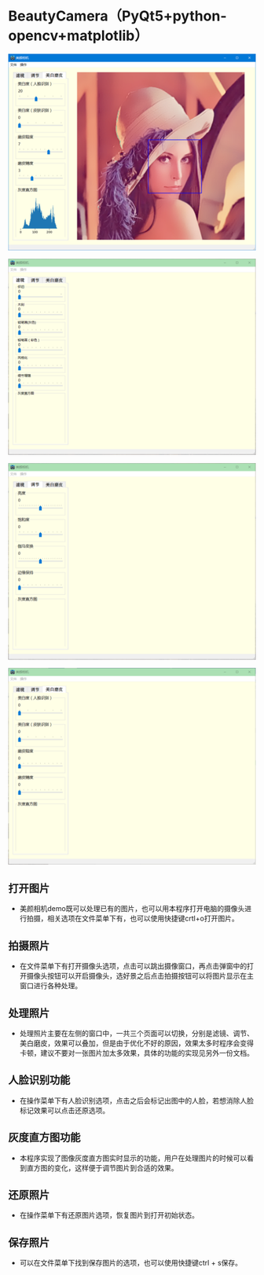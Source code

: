 # BeautyCamera（PyQt5+python-opencv+matplotlib）
![](https://raw.githubusercontent.com/PerpetualSmile/picture/master/BeautyCamera.png)

![](https://raw.githubusercontent.com/PerpetualSmile/picture/master/BeautyCamera_1.png)

![](https://raw.githubusercontent.com/PerpetualSmile/picture/master/BeautyCamera_2.png)

![](https://raw.githubusercontent.com/PerpetualSmile/picture/master/BeautyCamera_3.png)


## 打开图片
- 美颜相机demo既可以处理已有的图片，也可以用本程序打开电脑的摄像头进行拍摄，相关选项在文件菜单下有，也可以使用快捷键crtl+o打开图片。
## 拍摄照片
- 在文件菜单下有打开摄像头选项，点击可以跳出摄像窗口，再点击弹窗中的打开摄像头按钮可以开启摄像头，选好景之后点击拍摄按钮可以将图片显示在主窗口进行各种处理。
## 处理照片
- 处理照片主要在左侧的窗口中，一共三个页面可以切换，分别是滤镜、调节、美白磨皮，效果可以叠加，但是由于优化不好的原因，效果太多时程序会变得卡顿，建议不要对一张图片加太多效果，具体的功能的实现见另外一份文档。
## 人脸识别功能
- 在操作菜单下有人脸识别选项，点击之后会标记出图中的人脸，若想消除人脸标记效果可以点击还原选项。
## 灰度直方图功能
- 本程序实现了图像灰度直方图实时显示的功能，用户在处理图片的时候可以看到直方图的变化，这样便于调节图片到合适的效果。
## 还原照片
- 在操作菜单下有还原图片选项，恢复图片到打开初始状态。
## 保存照片
- 可以在文件菜单下找到保存图片的选项，也可以使用快捷键ctrl + s保存。
